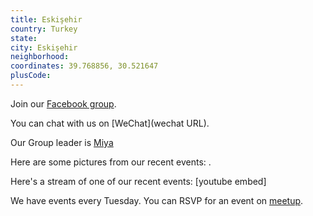 ```yaml
---
title: Eskişehir
country: Turkey
state: 
city: Eskişehir
neighborhood: 
coordinates: 39.768856, 30.521647
plusCode:
---
```

Join our [Facebook group](https://www.facebook.com/groups/free.code.camp.eskisehir).

You can chat with us on [WeChat](wechat URL).

Our Group leader is [Miya](freecodecamp.org/miya)

Here are some pictures from our recent events:
![]().

Here's a stream of one of our recent events:
[youtube embed]

We have events every Tuesday. You can RSVP for an event on [meetup](meetupurl).
